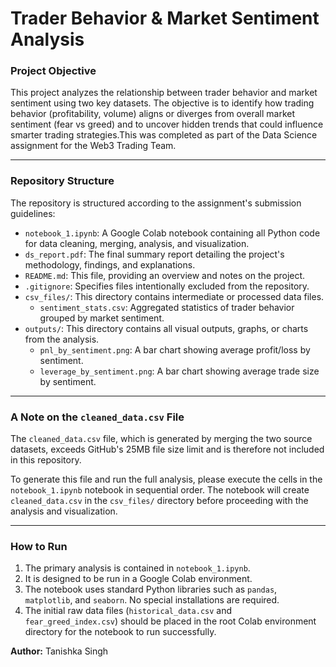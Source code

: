 # Trader Behavior & Market Sentiment Analysis

### Project Objective

This project analyzes the relationship between trader behavior and market sentiment using two key datasets. The objective is to identify how trading behavior (profitability, volume) aligns or diverges from overall market sentiment (fear vs greed) and to uncover hidden trends that could influence smarter trading strategies.This was completed as part of the Data Science assignment for the Web3 Trading Team.

---

### Repository Structure

The repository is structured according to the assignment's submission guidelines:

* `notebook_1.ipynb`: A Google Colab notebook containing all Python code for data cleaning, merging, analysis, and visualization.
* `ds_report.pdf`: The final summary report detailing the project's methodology, findings, and explanations.
* `README.md`: This file, providing an overview and notes on the project.
* `.gitignore`: Specifies files intentionally excluded from the repository.
* `csv_files/`: This directory contains intermediate or processed data files.
    * `sentiment_stats.csv`: Aggregated statistics of trader behavior grouped by market sentiment.
* `outputs/`: This directory contains all visual outputs, graphs, or charts from the analysis.
    * `pnl_by_sentiment.png`: A bar chart showing average profit/loss by sentiment.
    * `leverage_by_sentiment.png`: A bar chart showing average trade size by sentiment.

---

### A Note on the `cleaned_data.csv` File

The `cleaned_data.csv` file, which is generated by merging the two source datasets, exceeds GitHub's 25MB file size limit and is therefore not included in this repository.

To generate this file and run the full analysis, please execute the cells in the `notebook_1.ipynb` notebook in sequential order. The notebook will create `cleaned_data.csv` in the `csv_files/` directory before proceeding with the analysis and visualization.

---

### How to Run

1.  The primary analysis is contained in `notebook_1.ipynb`.
2.  It is designed to be run in a Google Colab environment.
3.  The notebook uses standard Python libraries such as `pandas`, `matplotlib`, and `seaborn`. No special installations are required.
4.  The initial raw data files (`historical_data.csv` and `fear_greed_index.csv`) should be placed in the root Colab environment directory for the notebook to run successfully.

**Author:** Tanishka Singh
